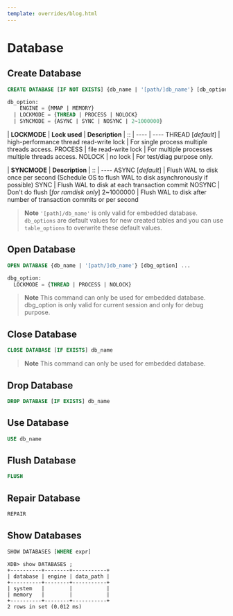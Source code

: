 ```yaml
---
template: overrides/blog.html
---
```


# Database

## Create Database

```sql
CREATE DATABASE [IF NOT EXISTS] {db_name | '[path/]db_name'} [db_option] ...

db_option:
    ENGINE = {MMAP | MEMORY}
  | LOCKMODE = {THREAD | PROCESS | NOLOCK}
  | SYNCMODE = {ASYNC | SYNC | NOSYNC | 2~1000000}
```

<!--
  | ROWLOCK = {0 | 1}
  | MVCC = {0 | 1}
-->

|  **LOCKMODE**    	|  **Lock used**     						| **Description** |
  ::               	| ----               						| ----
THREAD [*default*]	| high-performance thread read-write lock   | For single process multiple threads access.
PROCESS    			| file read-write lock                      | For multiple processes multiple threads access.
NOLOCK    			| no lock                      				| For test/diag purpose only.

|  **SYNCMODE**    	|  **Description** |
  ::               	|  ----
ASYNC [*default*]	|  Flush WAL to disk once per second (Schedule OS to flush WAL to disk asynchronously if possible)
SYNC   		    	|  Flush WAL to disk at each transaction commit
NOSYNC        		|  Don't do flush [*for ramdisk only*]
2~1000000		 	|  Flush WAL to disk after number of transaction commits or per second

> **Note**
> `'[path]/db_name'` is only valid for embedded database.
> `db_options` are default values for new created tables and you can use `table_options` to overwrite these default values.

## Open Database

```sql
OPEN DATABASE {db_name | '[path/]db_name'} [dbg_option] ...

dbg_option:
  LOCKMODE = {THREAD | PROCESS | NOLOCK}
```

> **Note**
> This command can only be used for embedded database. 
> dbg_option is only valid for current session and only for debug purpose.


<!--
## Modify Database

```sql
ALTER DATABASE db_name alter_option ...

alter_option: {
    READONLY = {0 | 1}
  | FLUSHMODE = {ASYNC | SYNC | NOSYNC}
  | LOCKMODE = {THREAD | PROCESS | NOLOCK}
  | ROWLOCK = {0 | 1}
  | MVCC = {0 | 1}
}
```

> **Note**
> `LOCKMODE` `ROWLOCK` `MVCC` won't change existing tables and will be valid for new created tables.
-->

## Close Database

```sql
CLOSE DATABASE [IF EXISTS] db_name
```

> **Note**
> This command can only be used for embedded database. 

## Drop Database

```sql
DROP DATABASE [IF EXISTS] db_name
```

## Use Database

```sql
USE db_name
```

## Flush Database

```sql
FLUSH
```

## Repair Database

```sql
REPAIR
```

## Show Databases

```sql
SHOW DATABASES [WHERE expr]
```

```
XDB> show DATABASES ;
+----------+--------+-----------+
| database | engine | data_path |
+----------+--------+-----------+
| system   |        |           |
| memory   |        |           |
+----------+--------+-----------+
2 rows in set (0.012 ms)
```

<!--
## Show Create Database

```sql
SHOW CREATE DATABASE db_name
```
-->
